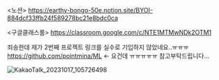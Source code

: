 
<노션>
https://earthy-bongo-50e.notion.site/BYOI-884dcf33ffb24f589278bc21e8bdc0ca
    
<구글클래스룸>
https://classroom.google.com/c/NTE1MTMwNDk2OTM1

죄송한데 제가 2번째 프로젝트 링크를 실수로 기입하지 않았네요..ㅠㅠㅠ
https://github.com/pointmina/ML     <- 요건데 ㅠㅠㅠㅠㅠ 참고부탁드립니다...


![KakaoTalk_20231017_105726498](https://github.com/pointmina/BYOI_Regression/assets/68779817/84a65a04-2eee-4a71-8a1f-9a7e653bb646)
